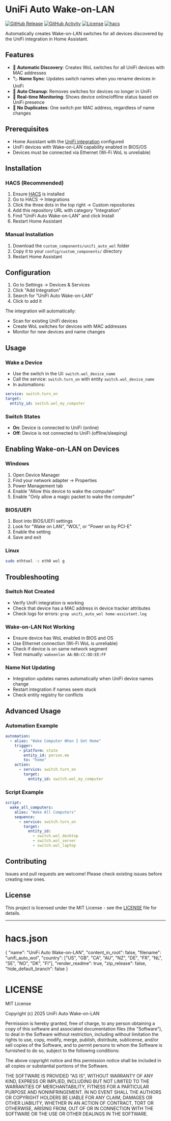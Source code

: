 # UniFi Auto Wake-on-LAN

[![GitHub Release][releases-shield]][releases]
[![GitHub Activity][commits-shield]][commits]
[![License][license-shield]][license]
[![hacs][hacsbadge]][hacs]

Automatically creates Wake-on-LAN switches for all devices discovered by the UniFi integration in Home Assistant.

## Features

- 🔄 **Automatic Discovery**: Creates WoL switches for all UniFi devices with MAC addresses
- 🏷️ **Name Sync**: Updates switch names when you rename devices in UniFi
- 🧹 **Auto Cleanup**: Removes switches for devices no longer in UniFi
- 📱 **Real-time Monitoring**: Shows device online/offline status based on UniFi presence
- 🎯 **No Duplicates**: One switch per MAC address, regardless of name changes

## Prerequisites

- Home Assistant with the [UniFi integration](https://www.home-assistant.io/integrations/unifi/) configured
- UniFi devices with Wake-on-LAN capability enabled in BIOS/OS
- Devices must be connected via Ethernet (Wi-Fi WoL is unreliable)

## Installation

### HACS (Recommended)

1. Ensure [HACS](https://hacs.xyz/) is installed
2. Go to HACS → Integrations
3. Click the three dots in the top right → Custom repositories
4. Add this repository URL with category "Integration"
5. Find "UniFi Auto Wake-on-LAN" and click Install
6. Restart Home Assistant

### Manual Installation

1. Download the `custom_components/unifi_auto_wol` folder
2. Copy it to your `config/custom_components/` directory
3. Restart Home Assistant

## Configuration

1. Go to Settings → Devices & Services
2. Click "Add Integration"
3. Search for "UniFi Auto Wake-on-LAN"
4. Click to add it

The integration will automatically:
- Scan for existing UniFi devices
- Create WoL switches for devices with MAC addresses
- Monitor for new devices and name changes

## Usage

### Wake a Device
- Use the switch in the UI: `switch.wol_device_name`
- Call the service: `switch.turn_on` with entity `switch.wol_device_name`
- In automations:
```yaml
service: switch.turn_on
target:
  entity_id: switch.wol_my_computer
```

### Switch States
- **On**: Device is connected to UniFi (online)
- **Off**: Device is not connected to UniFi (offline/sleeping)

## Enabling Wake-on-LAN on Devices

### Windows
1. Open Device Manager
2. Find your network adapter → Properties
3. Power Management tab
4. Enable "Allow this device to wake the computer"
5. Enable "Only allow a magic packet to wake the computer"

### BIOS/UEFI
1. Boot into BIOS/UEFI settings
2. Look for "Wake on LAN", "WOL", or "Power on by PCI-E"
3. Enable the setting
4. Save and exit

### Linux
```bash
sudo ethtool -s eth0 wol g
```

## Troubleshooting

### Switch Not Created
- Verify UniFi integration is working
- Check that device has a MAC address in device tracker attributes
- Check logs for errors: `grep unifi_auto_wol home-assistant.log`

### Wake-on-LAN Not Working
- Ensure device has WoL enabled in BIOS and OS
- Use Ethernet connection (Wi-Fi WoL is unreliable)
- Check if device is on same network segment
- Test manually: `wakeonlan AA:BB:CC:DD:EE:FF`

### Name Not Updating
- Integration updates names automatically when UniFi device names change
- Restart integration if names seem stuck
- Check entity registry for conflicts

## Advanced Usage

### Automation Example
```yaml
automation:
  - alias: "Wake Computer When I Get Home"
    trigger:
      - platform: state
        entity_id: person.me
        to: "home"
    action:
      - service: switch.turn_on
        target:
          entity_id: switch.wol_my_computer
```

### Script Example
```yaml
script:
  wake_all_computers:
    alias: "Wake All Computers"
    sequence:
      - service: switch.turn_on
        target:
          entity_id:
            - switch.wol_desktop
            - switch.wol_server
            - switch.wol_laptop
```

## Contributing

Issues and pull requests are welcome! Please check existing issues before creating new ones.

## License

This project is licensed under the MIT License - see the [LICENSE](LICENSE) file for details.

---

[releases-shield]: https://img.shields.io/github/release/yourusername/unifi-auto-wol.svg?style=for-the-badge
[releases]: https://github.com/yourusername/unifi-auto-wol/releases
[commits-shield]: https://img.shields.io/github/commit-activity/y/yourusername/unifi-auto-wol.svg?style=for-the-badge
[commits]: https://github.com/yourusername/unifi-auto-wol/commits/main
[license-shield]: https://img.shields.io/github/license/yourusername/unifi-auto-wol.svg?style=for-the-badge
[license]: https://github.com/yourusername/unifi-auto-wol/blob/main/LICENSE
[hacs]: https://github.com/hacs/integration
[hacsbadge]: https://img.shields.io/badge/HACS-Custom-orange.svg?style=for-the-badge

# hacs.json
{
  "name": "UniFi Auto Wake-on-LAN",
  "content_in_root": false,
  "filename": "unifi_auto_wol",
  "country": ["US", "GB", "CA", "AU", "NZ", "DE", "FR", "NL", "SE", "NO", "DK", "FI"],
  "render_readme": true,
  "zip_release": false,
  "hide_default_branch": false
}

# LICENSE
MIT License

Copyright (c) 2025 UniFi Auto Wake-on-LAN

Permission is hereby granted, free of charge, to any person obtaining a copy
of this software and associated documentation files (the "Software"), to deal
in the Software without restriction, including without limitation the rights
to use, copy, modify, merge, publish, distribute, sublicense, and/or sell
copies of the Software, and to permit persons to whom the Software is
furnished to do so, subject to the following conditions:

The above copyright notice and this permission notice shall be included in all
copies or substantial portions of the Software.

THE SOFTWARE IS PROVIDED "AS IS", WITHOUT WARRANTY OF ANY KIND, EXPRESS OR
IMPLIED, INCLUDING BUT NOT LIMITED TO THE WARRANTIES OF MERCHANTABILITY,
FITNESS FOR A PARTICULAR PURPOSE AND NONINFRINGEMENT. IN NO EVENT SHALL THE
AUTHORS OR COPYRIGHT HOLDERS BE LIABLE FOR ANY CLAIM, DAMAGES OR OTHER
LIABILITY, WHETHER IN AN ACTION OF CONTRACT, TORT OR OTHERWISE, ARISING FROM,
OUT OF OR IN CONNECTION WITH THE SOFTWARE OR THE USE OR OTHER DEALINGS IN THE
SOFTWARE.
